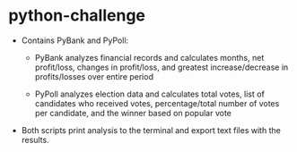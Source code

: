 # python-challenge
 * Contains PyBank and PyPoll:
    
   * PyBank analyzes financial records and calculates months, net profit/loss, changes in profit/loss, and greatest increase/decrease in profits/losses over entire period
    
   * PyPoll analyzes election data and calculates total votes, list of candidates who received votes, percentage/total number of votes per candidate, and the winner based on           popular vote  
 
 * Both scripts print analysis to the terminal and export text files with the results.
